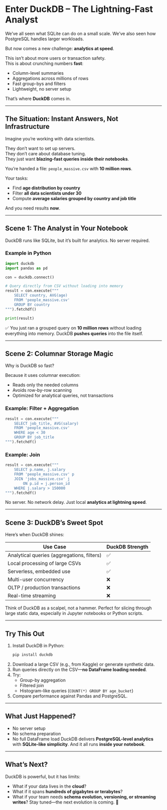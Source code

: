 # Enter DuckDB – The Lightning-Fast Analyst

We’ve all seen what SQLite can do on a small scale. We’ve also seen how PostgreSQL handles larger workloads.  

But now comes a new challenge: **analytics at speed**.

This isn’t about more users or transaction safety.  
This is about crunching numbers **fast**:

- Column-level summaries  
- Aggregations across millions of rows  
- Fast group-bys and filters  
- Lightweight, no server setup  

That’s where **DuckDB** comes in.

---

## The Situation: Instant Answers, Not Infrastructure
Imagine you’re working with data scientists.  

They don’t want to set up servers.  
They don’t care about database tuning.  
They just want **blazing-fast queries inside their notebooks**.  

You’re handed a file: `people_massive.csv` with **10 million rows**.  

Your tasks:  
- Find **age distribution by country**  
- Filter **all data scientists under 30**  
- Compute **average salaries grouped by country and job title**  

And you need results **now**.

---

## Scene 1: The Analyst in Your Notebook
DuckDB runs like SQLite, but it’s built for analytics. No server required.  

### Example in Python
```python
import duckdb
import pandas as pd

con = duckdb.connect()

# Query directly from CSV without loading into memory
result = con.execute("""
    SELECT country, AVG(age)
    FROM 'people_massive.csv'
    GROUP BY country
""").fetchdf()

print(result)
```
✅ You just ran a grouped query on **10 million rows** without loading everything into memory.
DuckDB **pushes queries** into the file itself.

---

## Scene 2: Columnar Storage Magic
Why is DuckDB so fast?

Because it uses columnar execution:
- Reads only the needed columns
- Avoids row-by-row scanning
- Optimized for analytical queries, not transactions

### Example: Filter + Aggregation
```python
result = con.execute("""
    SELECT job_title, AVG(salary)
    FROM 'people_massive.csv'
    WHERE age < 30
    GROUP BY job_title
""").fetchdf()
```
### Example: Join
```python
result = con.execute("""
    SELECT p.name, j.salary
    FROM 'people_massive.csv' p
    JOIN 'jobs_massive.csv' j
        ON p.id = j.person_id
    WHERE j.salary > 150000
""").fetchdf()
```
No server. No network delay.
Just local **analytics at lightning speed**.

---

## Scene 3: DuckDB’s Sweet Spot
Here’s when DuckDB shines:

| Use Case                                   | DuckDB Strength |
| ------------------------------------------ | --------------- |
| Analytical queries (aggregations, filters) | ✅               |
| Local processing of large CSVs             | ✅               |
| Serverless, embedded use                   | ✅               |
| Multi-user concurrency                     | ❌               |
| OLTP / production transactions             | ❌               |
| Real-time streaming                        | ❌               |

Think of DuckDB as a scalpel, not a hammer.
Perfect for slicing through large static data, especially in Jupyter notebooks or Python scripts.

---

## Try This Out
1. Install DuckDB in Python:
   ```bash
   pip install duckdb
   ```
2. Download a large CSV (e.g., from Kaggle) or generate synthetic data.
3. Run queries directly on the CSV—**no DataFrame loading needed**.
4. Try:
   - Group-by aggregation
   - Filtered join
   - Histogram-like queries (`COUNT(*) GROUP BY age_bucket`)
5. Compare performance against Pandas and PostgreSQL.

---

## What Just Happened?
- No server setup
- No schema preparation
- No full DataFrame load
DuckDB delivers **PostgreSQL-level analytics** with **SQLite-like simplicity**.
And it all runs **inside your notebook**.

---

## What’s Next?
DuckDB is powerful, but it has limits:
- What if your data lives in the **cloud**?
- What if it spans **hundreds of gigabytes or terabytes**?
- What if your team needs **schema evolution, versioning, or streaming writes**?
Stay tuned—the next evolution is coming. 🚀
